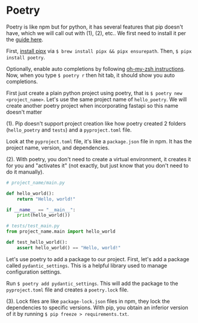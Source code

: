 # Poetry

Poetry is like npm but for python, it has several features that pip doesn't have, which we will call out with (1), (2), etc.. We first need to install it per the [guide here](https://python-poetry.org/docs/#installing-with-pipx).

First, [install pipx](https://pipx.pypa.io/stable/installation/) via `$ brew install pipx && pipx ensurepath`. Then, `$ pipx install poetry`.

Optionally, enable auto completions by following [oh-my-zsh instructions](https://python-poetry.org/docs/#oh-my-zsh). Now, when you type `$ poetry r` then hit tab, it should show you auto completions.

First just create a plain python project using poetry, that is `$ poetry new <project_name>`. Let's use the same project name of `hello_poetry`. We will create another poetry project when incorporating fastapi so this name doesn't matter

(1). Pip doesn't support project creation like how poetry created 2 folders (`hello_poetry` and `tests`) and a `pyproject.toml` file.

Look at the `pyproject.toml` file, it's like a `package.json` file in npm. It has the project name, version, and dependencies.

(2). With poetry, you don't need to create a virtual environment, it creates it for you and "activates it" (not exactly, but just know that you don't need to do it manually).

```python
# project_name/main.py

def hello_world():
    return "Hello, world!"

if __name__ == "__main__":
    print(hello_world())

# tests/test_main.py
from project_name.main import hello_world

def test_hello_world():
    assert hello_world() == "Hello, world!"
```

Let's use poetry to add a package to our project. First, let's add a package called `pydantic_settings`. This is a helpful library used to manage configuration settings.

Run `$ poetry add pydantic_settings`. This will add the package to the `pyproject.toml` file and creates a `poetry.lock` file.

(3). Lock files are like `package-lock.json` files in npm, they lock the dependencies to specific versions. With pip, you obtain an inferior version of it by running `$ pip freeze > requirements.txt`.
